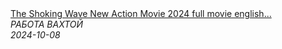 <!--2024-10-08 15:30:02-->
<div class="yb">
  <a class="nodecor" href="/index.html?rabota/the_shoking_wave_new_action_movie_2024_full_movie_english_action_movies_2024">
    <img class="preview" data-videoid="HBxvbK89YmM" src="https://i1.ytimg.com/vi/HBxvbK89YmM/hqdefault.jpg" align="middle" alt="">
  </a>
  <div class="inlbl text">
    <a class="nodecor" href="/index.html?rabota/the_shoking_wave_new_action_movie_2024_full_movie_english_action_movies_2024">The Shoking Wave   New Action Movie 2024 full movie english...</a><br>
    <i class="smaller2">РАБОТА ВАХТОЙ</i><br>
    <i class="smaller3">2024-10-08</i>
  </div>
</div>
